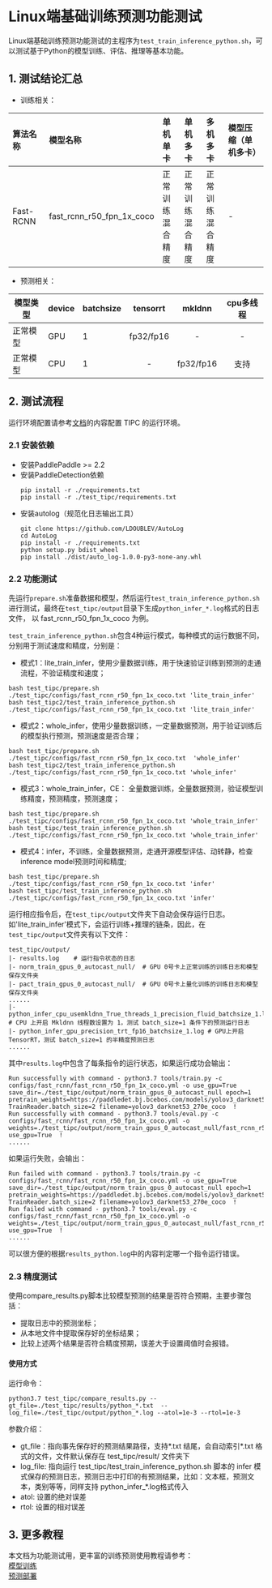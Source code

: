 # Linux端基础训练预测功能测试

Linux端基础训练预测功能测试的主程序为`test_train_inference_python.sh`，可以测试基于Python的模型训练、评估、推理等基本功能。


## 1. 测试结论汇总

- 训练相关：

| 算法名称 | 模型名称 | 单机单卡 | 单机多卡 | 多机多卡 | 模型压缩（单机多卡） |
|  :----  |   :----  |    :----  |  :----   |  :----   |  :----   |
|  Fast-RCNN  | fast_rcnn_r50_fpn_1x_coco | 正常训练 <br> 混合精度 | 正常训练 <br> 混合精度 | 正常训练 <br> 混合精度 | - |


- 预测相关：

| 模型类型 |device | batchsize | tensorrt | mkldnn | cpu多线程 |
|  ----   |  ---- |   ----   |  :----:  |   :----:   |  :----:  |
| 正常模型 | GPU | 1 | fp32/fp16 | - | - |
| 正常模型 | CPU | 1 | - | fp32/fp16 | 支持 |


## 2. 测试流程

运行环境配置请参考[文档](./install.md)的内容配置 TIPC 的运行环境。

### 2.1 安装依赖
- 安装PaddlePaddle >= 2.2
- 安装PaddleDetection依赖
    ```
    pip install -r ./requirements.txt
    pip install -r ./test_tipc/requirements.txt
    ```
- 安装autolog（规范化日志输出工具）
    ```
    git clone https://github.com/LDOUBLEV/AutoLog
    cd AutoLog
    pip install -r ./requirements.txt
    python setup.py bdist_wheel
    pip install ./dist/auto_log-1.0.0-py3-none-any.whl
    ```


### 2.2 功能测试
先运行`prepare.sh`准备数据和模型，然后运行`test_train_inference_python.sh`进行测试，最终在```test_tipc/output```目录下生成`python_infer_*.log`格式的日志文件，
以 fast_rcnn_r50_fpn_1x_coco 为例。

`test_train_inference_python.sh`包含4种运行模式，每种模式的运行数据不同，分别用于测试速度和精度，分别是：

- 模式1：lite_train_infer，使用少量数据训练，用于快速验证训练到预测的走通流程，不验证精度和速度；
```shell
bash test_tipc/prepare.sh ./test_tipc/configs/fast_rcnn_r50_fpn_1x_coco.txt 'lite_train_infer'
bash test_tipc2/test_train_inference_python.sh ./test_tipc/configs/fast_rcnn_r50_fpn_1x_coco.txt 'lite_train_infer'
```

- 模式2：whole_infer，使用少量数据训练，一定量数据预测，用于验证训练后的模型执行预测，预测速度是否合理；
```shell
bash test_tipc/prepare.sh ./test_tipc/configs/fast_rcnn_r50_fpn_1x_coco.txt  'whole_infer'
bash test_tipc2/test_train_inference_python.sh ./test_tipc/configs/fast_rcnn_r50_fpn_1x_coco.txt 'whole_infer'
```

- 模式3：whole_train_infer，CE： 全量数据训练，全量数据预测，验证模型训练精度，预测精度，预测速度；
```shell
bash test_tipc/prepare.sh ./test_tipc/configs/fast_rcnn_r50_fpn_1x_coco.txt 'whole_train_infer'
bash test_tipc/test_train_inference_python.sh ./test_tipc/configs/fast_rcnn_r50_fpn_1x_coco.txt 'whole_train_infer'
```

- 模式4：infer，不训练，全量数据预测，走通开源模型评估、动转静，检查inference model预测时间和精度;
```shell
bash test_tipc/prepare.sh ./test_tipc/configs/fast_rcnn_r50_fpn_1x_coco.txt 'infer'
bash test_tipc/test_train_inference_python.sh ./test_tipc/configs/fast_rcnn_r50_fpn_1x_coco.txt 'infer'
```

运行相应指令后，在`test_tipc/output`文件夹下自动会保存运行日志。如'lite_train_infer'模式下，会运行训练+推理的链条，因此，在`test_tipc/output`文件夹有以下文件：
```
test_tipc/output/
|- results.log    # 运行指令状态的日志
|- norm_train_gpus_0_autocast_null/  # GPU 0号卡上正常训练的训练日志和模型保存文件夹
|- pact_train_gpus_0_autocast_null/  # GPU 0号卡上量化训练的训练日志和模型保存文件夹
......
|- python_infer_cpu_usemkldnn_True_threads_1_precision_fluid_batchsize_1.log  # CPU 上开启 Mkldnn 线程数设置为 1，测试 batch_size=1 条件下的预测运行日志
|- python_infer_gpu_precision_trt_fp16_batchsize_1.log # GPU上开启TensorRT，测试 batch_size=1 的半精度预测日志
......
```

其中`results.log`中包含了每条指令的运行状态，如果运行成功会输出：
```
Run successfully with command - python3.7 tools/train.py -c configs/fast_rcnn/fast_rcnn_r50_fpn_1x_coco.yml -o use_gpu=True save_dir=./test_tipc/output/norm_train_gpus_0_autocast_null epoch=1 pretrain_weights=https://paddledet.bj.bcebos.com/models/yolov3_darknet53_270e_coco.pdparams TrainReader.batch_size=2 filename=yolov3_darknet53_270e_coco  !
Run successfully with command - python3.7 tools/eval.py -c configs/fast_rcnn/fast_rcnn_r50_fpn_1x_coco.yml -o weights=./test_tipc/output/norm_train_gpus_0_autocast_null/fast_rcnn_r50_fpn_1x_coco/model_final.pdparams use_gpu=True  !
......
```
如果运行失败，会输出：
```
Run failed with command - python3.7 tools/train.py -c configs/fast_rcnn/fast_rcnn_r50_fpn_1x_coco.yml -o use_gpu=True save_dir=./test_tipc/output/norm_train_gpus_0_autocast_null epoch=1 pretrain_weights=https://paddledet.bj.bcebos.com/models/yolov3_darknet53_270e_coco.pdparams TrainReader.batch_size=2 filename=yolov3_darknet53_270e_coco  !
Run failed with command - python3.7 tools/eval.py -c configs/fast_rcnn/fast_rcnn_r50_fpn_1x_coco.yml -o weights=./test_tipc/output/norm_train_gpus_0_autocast_null/fast_rcnn_r50_fpn_1x_coco/model_final.pdparams use_gpu=True  !
......
```
可以很方便的根据`results_python.log`中的内容判定哪一个指令运行错误。


### 2.3 精度测试

使用compare_results.py脚本比较模型预测的结果是否符合预期，主要步骤包括：
- 提取日志中的预测坐标；
- 从本地文件中提取保存好的坐标结果；
- 比较上述两个结果是否符合精度预期，误差大于设置阈值时会报错。

#### 使用方式
运行命令：
```shell
python3.7 test_tipc/compare_results.py --gt_file=./test_tipc/results/python_*.txt  --log_file=./test_tipc/output/python_*.log --atol=1e-3 --rtol=1e-3
```

参数介绍：  
- gt_file：指向事先保存好的预测结果路径，支持*.txt 结尾，会自动索引*.txt 格式的文件，文件默认保存在 test_tipc/result/ 文件夹下
- log_file: 指向运行 test_tipc/test_train_inference_python.sh 脚本的 infer 模式保存的预测日志，预测日志中打印的有预测结果，比如：文本框，预测文本，类别等等，同样支持 python_infer_*.log格式传入
- atol: 设置的绝对误差
- rtol: 设置的相对误差


## 3. 更多教程
本文档为功能测试用，更丰富的训练预测使用教程请参考：  
[模型训练](../../docs/tutorials/GETTING_STARTED_cn.md)  
[预测部署](../../deploy/README.md)
